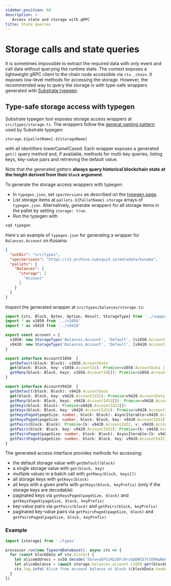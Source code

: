 ```yaml
---
sidebar_position: 60
description: >-
   Access state and storage with gRPC
title: State queries
---
```


# Storage calls and state queries

It is sometimes impossible to extract the required data with only event and call data without querying the runtime state.
The context exposes a lightweight gRPC client to the chain node accessible via `ctx._chain`. 
It exposes low-level methods for accessing the storage. However, the recommended way to query the storage is with type-safe wrappers generated with [Substrate typegen](../squid-substrate-typegen).

## Type-safe storage access with typegen

Substrate typegen tool exposes storage access wrappers at `src/types/storage.ts`. The wrappers follow the [general naming pattern](../squid-substrate-typegen/#typescript-wrappers) used by Substrate typegen:
```
storage.${palletName}.${storageName}
```
with all identifiers lowerCamelCased. Each wrapper exposes a generated `get()` query method and, if available, methods for multi-key queries, listing keys, key-value pairs and retrieving the default value.

Note that the generated getters **always query historical blockchain state at the height derived from their `block` argument**.

To generate the storage access wrappers with typegen:

* In `typegen.json`, set `specVersions` as described on the [typegen page](../squid-substrate-typegen).
* List storage items at `pallets.${PalletName}.storage` arrays of `typegen.json`. Alternatively, generate wrappers for all storage items in the pallet by setting `storage: true`.
* Run the typegen with

```bash
sqd typegen
```

Here's an example of `typegen.json` for generating a wrapper for `Balances.Account` on Kusama:

```json title=typegen.json
{
  "outDir": "src/types",
  "specVersions": "https://v2.archive.subsquid.io/metadata/kusama",
  "pallets": {
    "Balances": {
      "storage": [
        "Account"
      ]
    }
  }
}
```

Inspect the generated wrapper at `src/types/balances/storage.ts`:

```typescript title=src/types/balances/storage.ts
import {sts, Block, Bytes, Option, Result, StorageType} from '../support'
import * as v1050 from '../v1050'
import * as v9420 from '../v9420'

export const account = {
  v1050: new StorageType('Balances.Account', 'Default', [v1050.AccountId], v1050.AccountData) as AccountV1050,
  v9420: new StorageType('Balances.Account', 'Default', [v9420.AccountId32], v9420.AccountData) as AccountV9420,
}

export interface AccountV1050  {
  getDefault(block: Block): v1050.AccountData
  get(block: Block, key: v1050.AccountId): Promise<v1050.AccountData | undefined>
  getMany(block: Block, keys: v1050.AccountId[]): Promise<v1050.AccountData | undefined[]>
}

export interface AccountV9420  {
  getDefault(block: Block): v9420.AccountData
  get(block: Block, key: v9420.AccountId32): Promise<v9420.AccountData | undefined>
  getMany(block: Block, keys: v9420.AccountId32[]): Promise<v9420.AccountData | undefined[]>
  getKeys(block: Block): Promise<v9420.AccountId32[]>
  getKeys(block: Block, key: v9420.AccountId32): Promise<v9420.AccountId32[]>
  getKeysPaged(pageSize: number, block: Block): AsyncIterable<v9420.AccountId32[]>
  getKeysPaged(pageSize: number, block: Block, key: v9420.AccountId32): AsyncIterable<v9420.AccountId32[]>
  getPairs(block: Block): Promise<[k: v9420.AccountId32, v: v9420.AccountData | undefined][]>
  getPairs(block: Block, key: v9420.AccountId32): Promise<[k: v9420.AccountId32, v: v9420.AccountData | undefined][]>
  getPairsPaged(pageSize: number, block: Block): AsyncIterable<[k: v9420.AccountId32, v: v9420.AccountData | undefined][]>
  getPairsPaged(pageSize: number, block: Block, key: v9420.AccountId32): AsyncIterable<[k: v9420.AccountId32, v: v9420.AccountData | undefined][]>
}
```

The generated access interface provides methods for accessing:

- the default storage value with `getDefault(block)`
- a single storage value with `get(block, key)`
- multiple values in a batch call with `getMany(block, keys[])`
- all storage keys with `getKeys(block)`
- all keys with a given prefix with `getKeys(block, keyPrefix)` (only if the storage keys are decodable)
- paginated keys via `getKeysPaged(pageSize, block)` and `getKeysPaged(pageSize, block, keyPrefix)`
- key-value pairs via `getPairs(block)` and `getPairs(block, keyPrefix)`
- paginated key-value pairs via `getPairsPaged(pageSize, block)` and `getPairsPaged(pageSize, block, keyPrefix)`

### Example

```typescript title=src/main.ts
import {storage} from './types'

processor.run(new TypeormDatabase(), async ctx => {
  for (const blockData of ctx.blocks) {
    let aliceAddress = ss58.decode('5GrwvaEF5zXb26Fz9rcQpDWS57CtERHpNehXCPcNoHGKutQY').bytes
    let aliceBalance = (await storage.balances.account.v1050.get(blockData.header, aliceAddress))?.free
    ctx.log.info(`Alice free account balance at block ${blockData.header.height}: ${aliceBalance}`)
  }
})
```
